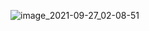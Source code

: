 ![image_2021-09-27_02-08-51](https://user-images.githubusercontent.com/60580806/134827290-bc362cc5-2b60-4841-81a7-1f6642af559a.png)
